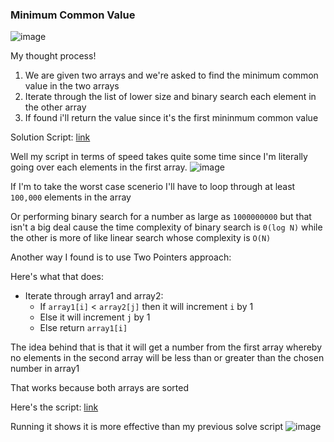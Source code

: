 <h3> Minimum Common Value </h3>

![image](https://github.com/h4ckyou/h4ckyou.github.io/assets/127159644/ac976d83-4192-4173-99c2-53454fadc47c)

My thought process!

1. We are given two arrays and we're asked to find the minimum common value in the two arrays
2. Iterate through the list of lower size and binary search each element in the other array
3. If found i'll return the value since it's the first mininmum common value

Solution Script: [link](https://github.com/h4ckyou/h4ckyou.github.io/blob/main/posts/programming/Leetcode/Minimum%20Common%20Value/solve.py)

Well my script in terms of speed takes quite some time since I'm literally going over each elements in the first array.
![image](https://github.com/h4ckyou/h4ckyou.github.io/assets/127159644/9d703cfc-4158-4180-af4b-2ac8ada13a52)

If I'm to take the worst case scenerio I'll have to loop through at least `100,000` elements in the array

Or performing binary search for a number as large as `1000000000` but that isn't a big deal cause the time complexity of binary search is `0(log N)` while the other is more of like linear search whose complexity is `O(N)`

Another way I found is to use Two Pointers approach:

Here's what that does:
- Iterate through array1 and array2:
  - If `array1[i]` < `array2[j]` then it will increment `i` by 1
  - Else it will increment `j` by 1
  - Else return `array1[i]`

The idea behind that is that it will get a number from the first array whereby no elements in the second array will be less than or greater than the chosen number in array1

That works because both arrays are sorted

Here's the script: [link](https://github.com/h4ckyou/h4ckyou.github.io/blob/main/posts/programming/Leetcode/Minimum%20Common%20Value/solve2.py)

Running it shows it is more effective than my previous solve script
![image](https://github.com/h4ckyou/h4ckyou.github.io/assets/127159644/2aa89360-cbb6-47a1-919b-0e11f385cfbe)
